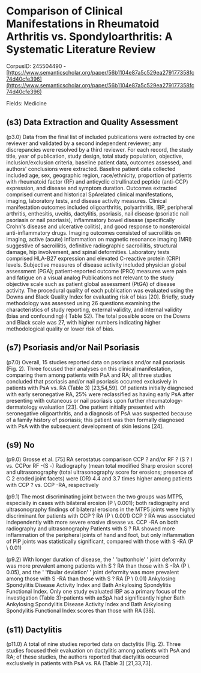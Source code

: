 # Comparison of Clinical Manifestations in Rheumatoid Arthritis vs. Spondyloarthritis: A Systematic Literature Review

CorpusID: 245504490 - [https://www.semanticscholar.org/paper/56b1104e87a5c529ea279177358fc74d40cfe396](https://www.semanticscholar.org/paper/56b1104e87a5c529ea279177358fc74d40cfe396)

Fields: Medicine

## (s3) Data Extraction and Quality Assessment
(p3.0) Data from the final list of included publications were extracted by one reviewer and validated by a second independent reviewer; any discrepancies were resolved by a third reviewer. For each record, the study title, year of publication, study design, total study population, objective, inclusion/exclusion criteria, baseline patient data, outcomes assessed, and authors' conclusions were extracted. Baseline patient data collected included age, sex, geographic region, race/ethnicity, proportion of patients with rheumatoid factor (RF) and anticyclic citrullinated peptide (anti-CCP) expression, and disease and symptom duration. Outcomes extracted comprised current and historical SpArelated clinical manifestations, imaging, laboratory tests, and disease activity measures. Clinical manifestation outcomes included oligoarthritis, polyarthritis, IBP, peripheral arthritis, enthesitis, uveitis, dactylitis, psoriasis, nail disease (psoriatic nail psoriasis or nail psoriasis), inflammatory bowel disease (specifically Crohn's disease and ulcerative colitis), and good response to nonsteroidal anti-inflammatory drugs. Imaging outcomes consisted of sacroiliitis on imaging, active (acute) inflammation on magnetic resonance imaging (MRI) suggestive of sacroiliitis, definitive radiographic sacroiliitis, structural damage, hip involvement, and spinal deformities. Laboratory tests comprised HLA-B27 expression and elevated C-reactive protein (CRP) levels. Subjective measures of disease activity included physician global assessment (PGA); patient-reported outcome (PRO) measures were pain and fatigue on a visual analog Publications not relevant to the study objective scale such as patient global assessment (PtGA) of disease activity. The procedural quality of each publication was evaluated using the Downs and Black Quality Index for evaluating risk of bias [20]. Briefly, study methodology was assessed using 26 questions examining the characteristics of study reporting, external validity, and internal validity (bias and confounding) ( Table S2). The total possible score on the Downs and Black scale was 27, with higher numbers indicating higher methodological quality or lower risk of bias.
## (s7) Psoriasis and/or Nail Psoriasis
(p7.0) Overall, 15 studies reported data on psoriasis and/or nail psoriasis (Fig. 2). Three focused their analyses on this clinical manifestation, comparing them among patients with PsA and RA; all three studies concluded that psoriasis and/or nail psoriasis occurred exclusively in patients with PsA vs. RA (Table 3) [23,54,59]. Of patients initially diagnosed with early seronegative RA, 25% were reclassified as having early PsA after presenting with cutaneous or nail psoriasis upon further rheumatology-dermatology evaluation [23]. One patient initially presented with seronegative oligoarthritis, and a diagnosis of PsA was suspected because of a family history of psoriasis; this patient was then formally diagnosed with PsA with the subsequent development of skin lesions [24].
## (s9) No
(p9.0) Grosse et al. [75] RA serostatus comparison CCP ? and/or RF ? (S ? ) vs. CCPor RF -(S -) Radiography (mean total modified Sharp erosion score) and ultrasonography (total ultrasonography score for erosions; presence of C 2 eroded joint facets) were (OR) 4.4 and 3.7 times higher among patients with CCP ? vs. CCP -RA, respectively

(p9.1) The most discriminating joint between the two groups was MTP5, especially in cases with bilateral erosion (P \ 0.001); both radiography and ultrasonography findings of bilateral erosions in the MTP5 joints were highly discriminant for patients with CCP ? RA (P \ 0.001) CCP ? RA was associated independently with more severe erosive disease vs. CCP -RA on both radiography and ultrasonography    Patients with S ? RA showed more inflammation of the peripheral joints of hand and foot, but only inflammation of PIP joints was statistically significant, compared with those with S -RA (P \ 0.01)

(p9.2) With longer duration of disease, the ' 'buttonhole' ' joint deformity was more prevalent among patients with S ? RA than those with S -RA (P \ 0.05), and the ' 'fibular deviation' ' joint deformity was more prevalent among those with S -RA than those with S ? RA (P \ 0.01) Ankylosing Spondylitis Disease Activity Index and Bath Ankylosing Spondylitis Functional Index. Only one study evaluated IBP as a primary focus of the investigation (Table 3)-patients with axSpA had significantly higher Bath Ankylosing Spondylitis Disease Activity Index and Bath Ankylosing Spondylitis Functional Index scores than those with RA [38].
## (s11) Dactylitis
(p11.0) A total of nine studies reported data on dactylitis (Fig. 2). Three studies focused their evaluation on dactylitis among patients with PsA and RA; of these studies, the authors reported that dactylitis occurred exclusively in patients with PsA vs. RA (Table 3) [21,33,73].
